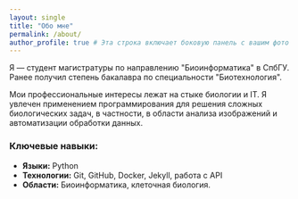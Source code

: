 ```yaml
---
layout: single
title: "Обо мне"
permalink: /about/
author_profile: true # Эта строка включает боковую панель с вашим фото и ссылками
---
```


Я — студент магистратуры по направлению "Биоинформатика" в СпбГУ. Ранее получил степень бакалавра по специальности "Биотехнология".

Мои профессиональные интересы лежат на стыке биологии и IT. Я увлечен применением программирования для решения сложных биологических задач, в частности, в области анализа изображений и автоматизации обработки данных.

### Ключевые навыки:
*   **Языки:** Python
*   **Технологии:** Git, GitHub, Docker, Jekyll, работа с API
*   **Области:** Биоинформатика, клеточная биология.